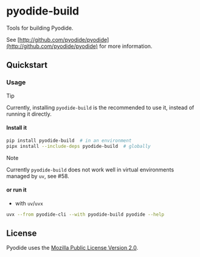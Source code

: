# pyodide-build

Tools for building Pyodide.

See [http://github.com/pyodide/pyodide](http://github.com/pyodide/pyodide) for
more information.

## Quickstart

### Usage

> [!TIP]
> Currently, installing `pyodide-build` is the recommended to use it, instead of running it directly.

#### Install it

```bash
pip install pyodide-build  # in an environment
pipx install --include-deps pyodide-build  # globally
```

> [!NOTE]
> Currently `pyodide-build` does not work well in virtual environments managed by `uv`, see #58.

#### or run it

- with `uv`/`uvx`

```bash
uvx --from pyodide-cli --with pyodide-build pyodide --help
```

## License

Pyodide uses the [Mozilla Public License Version
2.0](https://choosealicense.com/licenses/mpl-2.0/).
